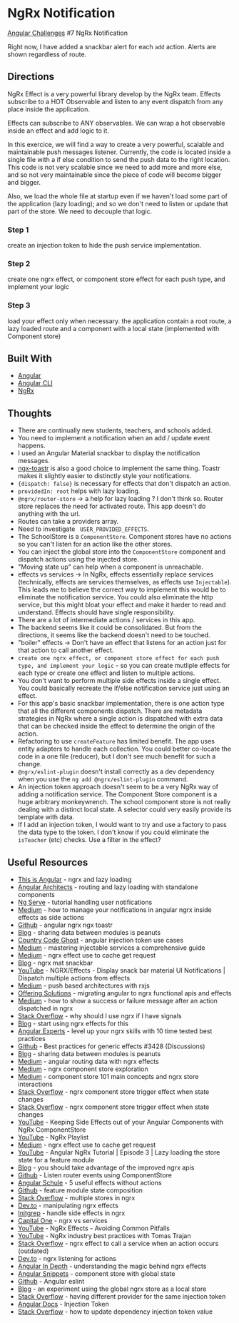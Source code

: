 # NgRx Notification

[Angular Challenges](https://angular-challenges.vercel.app/challenges/ngrx/7-power-effect) #7 NgRx Notification

Right now, I have added a snackbar alert for each `add` action.  Alerts are shown regardless of route.

## Directions

NgRx Effect is a very powerful library develop by the NgRx team. Effects subscribe to a HOT Observable and listen to any event dispatch from any place inside the application.

Effects can subscribe to ANY observables. We can wrap a hot observable inside an effect and add logic to it.

In this exercice, we will find a way to create a very powerful, scalable and maintainable push messages listener. Currently, the code is located inside a single file with a if else condition to send the push data to the right location. This code is not very scalable since we need to add more and more else, and so not very maintainable since the piece of code will become bigger and bigger.

Also, we load the whole file at startup even if we haven't load some part of the application (lazy loading); and so we don't need to listen or update that part of the store. We need to decouple that logic.

### Step 1
create an injection token to hide the push service implementation. 

### Step 2
create one ngrx effect, or component store effect for each push type, and implement your logic

### Step 3
load your effect only when necessary. the application contain a root route, a lazy loaded route and a component with a local state (implemented with Component store)

## Built With

- [Angular](https://angular.io)
- [Angular CLI](https://github.com/angular/angular-cli) 
- [NgRx](https://ngrx.io)

## Thoughts

- There are continually new students, teachers, and schools added. 
- You need to implement a notification when an add / update event happens.
- I used an Angular Material snackbar to display the notification messages.
- [ngx-toastr](https://www.npmjs.com/package/ngx-toastr) is also a good choice to implement the same thing.  Toastr makes it slightly easier to distinctly style your notifications.  
- `{dispatch: false}` is necessary for effects that don't dispatch an action.
- `providedIn: root` helps with lazy loading.
- `@ngrx/router-store` -> a help for lazy loading ?  I don't think so.  Router store replaces the need for activated route.  This app doesn't do anything with the url.  
- Routes can take a providers array.  
- Need to investigate ` USER_PROVIDED_EFFECTS`.
- The SchoolStore is a `ComponentStore`.  Component stores have no actions so you can't listen for an action like the other stores. 
- You can inject the global store into the `ComponentStore` component and dispatch actions using the injected store.   
- "Moving state up" can help when a component is unreachable. 
- effects vs services -> In NgRx, effects essentially replace services (technically, effects are services themselves, as effects use `Injectable`).  This leads me to believe the correct way to implement this would be to eliminate the notification service.  You could also eliminate the http service, but this might bloat your effect and make it harder to read and understand.  Effects should have single responsibility.   
- There are a lot of intermediate actions / services in this app.
- The backend seems like it could be consolidated.  But from the directions, it seems like the backend doesn't need to be touched.  
- "boiler" effects -> Don't have an effect that listens for an action just for that action to call another effect.
- `create one ngrx effect, or component store effect for each push type, and implement your logic` -  so you can create mutliple effects for each type or create one effect and listen to multiple actions.  
- You don't want to perform multiple side effects inside a single effect.  You could basically recreate the if/else notification service just using an effect.  
- For this app's basic snackbar implementation, there is one action type that all the different components dispatch.  There are metadata strategies in NgRx where a single action is dispatched with extra data that can be checked inside the effect to determine the origin of the action.
- Refactoring to use `createFeature` has limited benefit.  The app uses entity adapters to handle each collection.  You could better co-locate the code in a one file (reducer), but I don't see much benefit for such a change. 
- `@ngrx/eslint-plugin` doesn't install correctly as a dev dependency when you use the `ng add @ngrx/eslint-plugin` command.
- An injection token approach doesn't seem to be a very NgRx way of adding a notification service.  The Component Store component is a huge arbitrary monkeywrench. The school component store is not really dealing with a distinct local state.  A selector could very easily provide its template with data.  
- If I add an injection token, I would want to try and use a factory to pass the data type to the token.  I don't know if you could eliminate the `isTeacher` (etc) checks.  Use a filter in the effect?

## Useful Resources

- [This is Angular](https://this-is-angular.github.io/ngrx-essentials-course/docs/chapter-12/) - ngrx and lazy loading
- [Angular Architects](https://www.angulararchitects.io/en/blog/routing-and-lazy-loading-with-standalone-components/) - routing and lazy loading with standalone components
- [Ng Serve](https://ngserve.io/ngrx-tutorial-handling-user-notifications-with/) - tutorial handling user notifications
- [Medium](https://ackarim.medium.com/how-to-manage-your-notifications-in-angular-ngrx-inside-effects-as-a-side-actions-6cc09ec44646) - how to manage your notifications in angular ngrx inside effects as side actions
- [Github](https://github.com/ackuser/angular-ngrx-ngx-toastr) - angular ngrx ngx toastr
- [Blog](https://timdeschryver.dev/blog/sharing-data-between-modules-is-peanuts#feature-modules) - sharing data between modules is peanuts
- [Country Code Ghost](https://country-code.ghost.io/angular-injection-token-use-cases/) - angular injection token use cases
- [Medium](https://medium.com/itnext/mastering-injectable-services-a-comprehensive-guide-6c2c0f5f48a2) - mastering injectable services a comprehensive guide
- [Medium](https://medium.com/@thomas.laforge/ngrx-effect-use-to-cache-get-request-d32e9063ba1e) - ngrx effect use to cache get request
- [Blog](https://brianflove.com/2018-03-16/ngrx-mat-snackbar/) - ngrx mat snackbar
- [YouTube](https://www.youtube.com/watch?v=ONENxWh9RHY) - NGRX/Effects - Display snack bar material UI Notifications | Dispatch multiple actions from effects
- [Medium](https://thomasburlesonia.medium.com/push-based-architectures-with-rxjs-81b327d7c32d) - push based architectures with rxjs
- [Offering Solutions](https://offering.solutions/blog/articles/2023/07/15/migrating-angular-to-ngrx-functional-apis-and-effects/) - migrating angular to ngrx functional apis and effects
- [Medium](https://medium.com/mobiroller-tech/how-to-show-a-success-or-failure-message-after-an-action-dispatched-in-ngrx-6091687d3332) - how to show a success or failure message after an action dispatched in ngrx
- [Stack Overflow](https://stackoverflow.com/questions/77450514/why-should-i-use-ngrx-if-i-have-signal) - why should I use ngrx if I have signals
- [Blog](https://timdeschryver.dev/blog/start-using-ngrx-effects-for-this#effects-basic) - start using ngrx effects for this
- [Angular Experts](https://angularexperts.io/blog/level-up-your-ng-rx-skills-with-10-time-tested-best-practices) - level up your ngrx skills with 10 time tested best practices
- [Github](https://github.com/ngrx/platform/discussions/3428) - Best practices for generic effects #3428 (Discussions)
- [Blog](https://timdeschryver.dev/blog/sharing-data-between-modules-is-peanuts#router-selectors) - sharing data between modules is peanuts
- [Medium](https://medium.com/@amcdnl/angular-routing-data-with-ngrx-effects-1cda1bd5e579) - angular routing data with ngrx effects
- [Medium](https://medium.com/ngconf/using-ngrx-component-store-exploration-fd9bd8354653) - ngrx component store exploration
- [Medium](https://blog.herodevs.com/component-store-101-main-concepts-and-ngrx-store-interactions-45645c46b1e4) - component store 101 main concepts and ngrx store interactions
- [Stack Overflow](https://stackoverflow.com/questions/71672601/ngrx-component-store-trigger-effect-when-state-changes) - ngrx component store trigger effect when state changes
- [Stack Overflow](https://stackoverflow.com/questions/71672601/ngrx-component-store-trigger-effect-when-state-changes) - ngrx component store trigger effect when state changes
- [YouTube](https://www.youtube.com/watch?v=qRAhe06UhM4) - Keeping Side Effects out of your Angular Components with NgRx ComponentStore
- [YouTube](https://www.youtube.com/playlist?list=PLaUSGD1fosVJDwcNb7ZW0JqvXgiQl4zW5) - NgRx Playlist
- [Medium](https://medium.com/@thomas.laforge/ngrx-effect-use-to-cache-get-request-d32e9063ba1e) - ngrx effect use to cache get request
- [YouTube](https://www.youtube.com/watch?v=VZsjN51fqlI) - Angular NgRx Tutorial | Episode 3 | Lazy loading the store state for a feature module
- [Blog](https://timdeschryver.dev/blog/you-should-take-advantage-of-the-improved-ngrx-apis#reducers) - you should take advantage of the improved ngrx apis
- [Github](https://github.com/ngrx/platform/issues/2920) - Listen router events using ComponentStore 
- [Angular Schule](https://angular-schule.github.io/website-articles/blog/2018-06-5-useful-effects-without-actions/README.html) - 5 useful effects without actions
- [Github](https://github.com/ngrx/platform/blob/v5.2.0/docs/store/api.md#feature-module-state-composition) - feature module state composition
- [Stack Overflow](https://stackoverflow.com/questions/49409381/multiple-stores-in-ngrx) - multiple stores in ngrx
- [Dev.to](https://dev.to/this-is-angular/manipulating-ngrx-effects-400d) - manipulating ngrx effects
- [Initgrep](https://www.initgrep.com/posts/javascript/angular/handle-side-effects-in-angular-ngrx) - handle side effects in ngrx
- [Capital One](https://www.capitalone.com/tech/software-engineering/comparison-of-ngrx-and-observable-services/) - ngrx vs services
- [YouTube](https://www.youtube.com/watch?v=6Obkrru_St8) - NgRx Effects - Avoiding Common Pitfalls
- [YouTube](https://www.youtube.com/watch?v=nuEfbgzh5_M) - NgRx industry best practices with Tomas Trajan
- [Stack Overflow](https://stackoverflow.com/questions/50105422/use-ngrx-effect-to-call-a-service-when-an-action-occurs) - ngrx effect to call a service when an action occurs (outdated)
- [Dev.to](https://dev.to/gitsobek/ngrx-listening-for-actions-5c1b) - ngrx listening for actions
- [Angular In Depth](https://angularindepth.com/posts/1206/understanding-the-magic-behind-ngrx-effects) - understanding the magic behind ngrx effects
- [Angular Snippets](https://angularsnippets.dev/snippets/component-store-with-global-state/) - component store with global state
- [Github](https://github.com/angular-eslint/angular-eslint) - Angular eslint
- [Blog](https://timdeschryver.dev/blog/an-experiment-using-the-global-ngrx-store-as-a-local-store#effects) - an experiment using the global ngrx store as a local store
- [Stack Overflow](https://stackoverflow.com/questions/68355747/having-different-providers-for-the-same-injectiontoken-at-the-route-level) - having different provider for the same injection token
- [Angular Docs](https://angular.io/api/core/InjectionToken) - Injection Token
- [Stack Overflow](https://stackoverflow.com/questions/46755241/how-to-update-dependency-injection-token-value) - how to update dependency injection token value